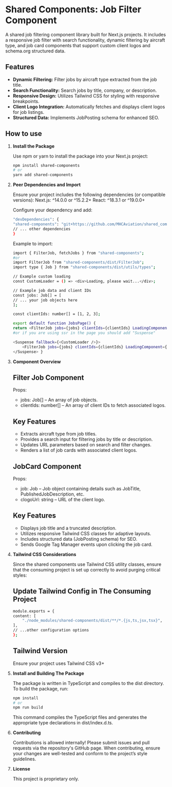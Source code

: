 # Shared Components: Job Filter Component

A shared job filtering component library built for Next.js projects. It includes a responsive job filter with search functionality, dynamic filtering by aircraft type, and job card components that support custom client logos and schema.org structured data.

## Features

- **Dynamic Filtering:** Filter jobs by aircraft type extracted from the job title.
- **Search Functionality:** Search jobs by title, company, or description.
- **Responsive Design:** Utilizes Tailwind CSS for styling with responsive breakpoints.
- **Client Logo Integration:** Automatically fetches and displays client logos for job listings.
- **Structured Data:** Implements JobPosting schema for enhanced SEO.

## How to use

1. **Install the Package**

    Use npm or yarn to install the package into your Next.js project:

    ```bash
    npm install shared-components
    # or
    yarn add shared-components
    ```

2. **Peer Dependencies and Import**

    Ensure your project includes the following dependencies (or compatible versions):
    Next.js: ^14.0.0 or ^15.2.2+
    React: ^18.3.1 or ^19.0.0+

    Configure your dependency and add:
    ```bash
    "devDependencies": {
    "shared-components": "git+https://github.com/MHCAviation/shared_components.git#main"
    // ... other dependencies
    }
    ```

    Example to import:
    ```bash
    import { FilterJob, fetchJobs } from "shared-components";
    #or
    import FilterJob from "shared-components/dist/FilterJob";
    import type { Job } from "shared-components/dist/utils/types";

    // Example custom loading
    const CustomLoader = () => <div>Loading, please wait...</div>;

    // Example job data and client IDs
    const jobs: Job[] = [
    // ... your job objects here
    ];

    const clientIds: number[] = [1, 2, 3];

    export default function JobsPage() {
    return <FilterJob jobs={jobs} clientIds={clientIds} LoadingComponent={<CustomLoader />}/>;
    #or if you are using ssr in the page you should add "Suspense"

    <Suspense fallback={<CustomLoader />}>
        <FilterJob jobs={jobs} clientIds={clientIds} LoadingComponent={<CustomLoader />}/>
    </Suspense> }
    ```

3. **Component Overview**

    ## Filter Job Component
    Props:
    - jobs: Job[] – An array of job objects.
    - clientIds: number[] – An array of client IDs to fetch associated logos.

    ## Key Features
    - Extracts aircraft type from job titles.
    - Provides a search input for filtering jobs by title or description.
    - Updates URL parameters based on search and filter changes.
    - Renders a list of job cards with associated client logos.

    ## JobCard Component
    Props:
    - job: Job – Job object containing details such as JobTitle, PublishedJobDescription, etc.
    - clogoUrl: string – URL of the client logo.

    ## Key Features
    - Displays job title and a truncated description.
    - Utilizes responsive Tailwind CSS classes for adaptive layouts.
    - Includes structured data (JobPosting schema) for SEO.
    - Sends Google Tag Manager events upon clicking the job card.

4. **Tailwind CSS Considerations**

    Since the shared components use Tailwind CSS utility classes, ensure that the consuming project is set up correctly to avoid purging critical styles:

    ## Update Tailwind Config in The Consuming Project
    ```bash
    module.exports = {
    content: [
        "./node_modules/shared-components/dist/**/*.{js,ts,jsx,tsx}",
    ],
    // ...other configuration options
    };
    ```

    ## Tailwind Version

    Ensure your project uses Tailwind CSS v3+

5. **Install and Building The Package**

    The package is written in TypeScript and compiles to the dist directory. To build the package, run:
    ```bash
    npm install
    # or
    npm run build
    ```

    This command compiles the TypeScript files and generates the appropriate type declarations in dist/index.d.ts.

6. **Contributing**

    Contributions is allowed internally! Please submit issues and pull requests via the repository's GitHub page. When contributing, ensure your changes are well-tested and conform to the project’s style guidelines.

7. **License**

    This project is proprietary only.